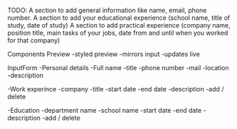 TODO:
A section to add general information like name, email, phone number.
A section to add your educational experience (school name, title of study, date of study)
A section to add practical experience (company name, position title, main tasks of your jobs, date from and until when you worked for that company)

Components
Preview
  -styled preview
  -mirrors input 
  -updates live

InputForm
  -Personal details
    -Full name
    -title
    -phone number
    -mail
    -location
    -description

  -Work experince
    -company
    -title
    -start date
    -end date
    -description
    -add / delete

  -Education
    -department name
    -school name
    -start date
    -end date
    -description
    -add / delete


